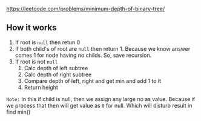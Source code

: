 https://leetcode.com/problems/minimum-depth-of-binary-tree/
## How it works
1. If root is `null` then retun 0
2. If both child's of root are `null` then return 1. Because we know answer comes 1 for node having no childs. So, save recursion.
3. If root is not `null`
    1. Calc depth of left subtree
    2. Calc depth of right subtree
    3. Compare depth of left, right and get min and add 1 to it
    4. Return height

`Note:` In this if child is null, then we assign any large no as value. Because if we process that then will get value as `0` for null. Which will disturb result in find min()